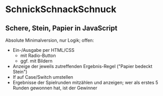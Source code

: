 # SchnickSchnackSchnuck
## Schere, Stein, Papier in JavaScript
Absolute Minimalversion, nur Logik; offen:
* Ein-/Ausgabe per HTML/CSS
    * mit Radio-Button
    * ggf. mit Bildern
* Anzeige der jeweils zutreffenden Ergebnis-Regel ("Papier bedeckt Stein")
* If auf Case/Switch umstellen
* Ergebnisse der Spielrunden mitzählen und anzeigen; wer als erstes 5 Runden gewonnen hat, ist der Gewinner
		

